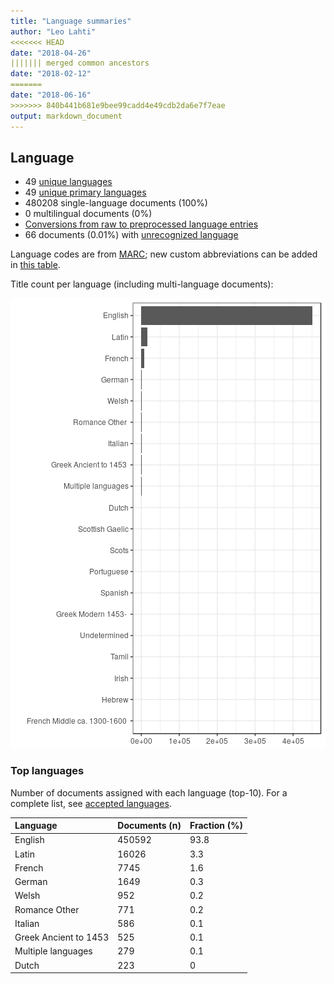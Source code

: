 ```yaml
---
title: "Language summaries"
author: "Leo Lahti"
<<<<<<< HEAD
date: "2018-04-26"
||||||| merged common ancestors
date: "2018-02-12"
=======
date: "2018-06-16"
>>>>>>> 840b441b681e9bee99cadd4e49cdb2da6e7f7eae
output: markdown_document
---
```


## Language

 * 49 [unique languages](output.tables/language_accepted.csv)
 * 49 [unique primary languages](output.tables/language_accepted.csv)  
 * 480208 single-language documents (100%)
 * 0 multilingual documents (0%) 
 * [Conversions from raw to preprocessed language entries](output.tables/language_conversions.csv) 
 * 66 documents (0.01%) with [unrecognized language](output.tables/language_discarded.csv)

Language codes are from [MARC](http://www.loc.gov/marc/languages/language_code.html); new custom abbreviations can be added in [this table](https://github.com/COMHIS/bibliographica/blob/master/inst/extdata/language_abbreviations.csv).

Title count per language (including multi-language documents):

![plot of chunk summarylang](figure/summarylang-1.png)


### Top languages

Number of documents assigned with each language (top-10). For a complete list,
see [accepted languages](output.tables/language_accepted.csv).


|Language              |Documents (n) |Fraction (%) |
|:---------------------|:-------------|:------------|
|English               |450592        |93.8         |
|Latin                 |16026         |3.3          |
|French                |7745          |1.6          |
|German                |1649          |0.3          |
|Welsh                 |952           |0.2          |
|Romance Other         |771           |0.2          |
|Italian               |586           |0.1          |
|Greek Ancient to 1453 |525           |0.1          |
|Multiple languages    |279           |0.1          |
|Dutch                 |223           |0            |

